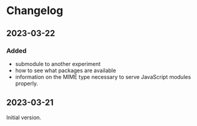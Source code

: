 # Changelog

## 2023-03-22

### Added

- submodule to another experiment
- how to see what packages are available
- information on the MIME type necessary to serve JavaScript modules properly.

## 2023-03-21

Initial version.